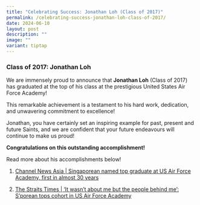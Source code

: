 ```yaml
---
title: "Celebrating Success: Jonathan Loh (Class of 2017)"
permalink: /celebrating-success-jonathan-loh-class-of-2017/
date: 2024-06-10
layout: post
description: ""
image: ""
variant: tiptap
---
```

<h3>Class of 2017: Jonathan Loh</h3>
<p></p>
<p>We are immensely proud to announce that <strong>Jonathan Loh</strong> (Class
of 2017) has graduated at the top of his class at the prestigious United
States Air Force Academy!</p>
<p></p>
<p>This remarkable achievement is a testament to his hard work, dedication,
and unwavering commitment to excellence!</p>
<p></p>
<p>Jonathan, you have certainly set an inspiring example for past, present
and future Saints, and we are confident that your future endeavours will
continue to make us proud!</p>
<p></p>
<p><strong>Congratulations on this outstanding accomplishment!</strong>
</p>
<p></p>
<p>Read more about his accomplishments below!</p>
<ol data-tight="true" class="tight">
<li>
<p><a href="https://www.channelnewsasia.com/singapore/top-graduate-us-air-force-academy-singaporean-lieutenant-mindef-4394701" rel="noopener noreferrer nofollow" target="_blank">Channel News Asia | Singaporean named top graduate at US Air Force Academy, first in almost 30 years</a>
</p>
</li>
<li>
<p><a href="https://www.straitstimes.com/singapore/it-wasn-t-about-me-but-the-people-behind-me-s-porean-tops-cohort-in-us-air-force-academy" rel="noopener noreferrer nofollow" target="_blank">The Straits Times | ‘It wasn’t about me but the people behind me’: S’porean tops cohort in US Air Force Academy</a>
</p>
</li>
</ol>
<p></p>
